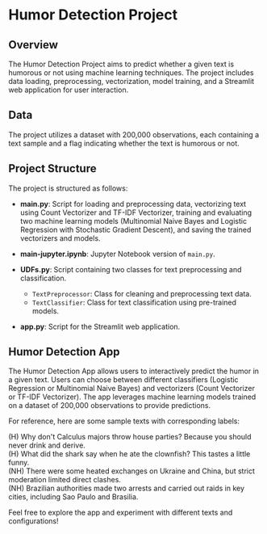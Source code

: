 # Humor Detection Project

## Overview

The Humor Detection Project aims to predict whether a given text is humorous or not using machine learning techniques. The project includes data loading, preprocessing, vectorization, model training, and a Streamlit web application for user interaction.

## Data

The project utilizes a dataset with 200,000 observations, each containing a text sample and a flag indicating whether the text is humorous or not.

## Project Structure

The project is structured as follows:

- **main.py**: Script for loading and preprocessing data, vectorizing text using Count Vectorizer and TF-IDF Vectorizer, training and evaluating two machine learning models (Multinomial Naive Bayes and Logistic Regression with Stochastic Gradient Descent), and saving the trained vectorizers and models.

- **main-jupyter.ipynb**: Jupyter Notebook version of `main.py`.

- **UDFs.py**: Script containing two classes for text preprocessing and classification. 
  - `TextPreprocessor`: Class for cleaning and preprocessing text data.
  - `TextClassifier`: Class for text classification using pre-trained models.

- **app.py**: Script for the Streamlit web application.

## Humor Detection App

The Humor Detection App allows users to interactively predict the humor in a given text. Users can choose between different classifiers (Logistic Regression or Multinomial Naive Bayes) and vectorizers (Count Vectorizer or TF-IDF Vectorizer). The app leverages machine learning models trained on a dataset of 200,000 observations to provide predictions.  

For reference, here are some sample texts with corresponding labels:

(H) Why don't Calculus majors throw house parties? Because you should never drink and derive.  
(H) What did the shark say when he ate the clownfish? This tastes a little funny.  
(NH) There were some heated exchanges on Ukraine and China, but strict moderation limited direct clashes.  
(NH) Brazilian authorities made two arrests and carried out raids in key cities, including Sao Paulo and Brasilia.  

Feel free to explore the app and experiment with different texts and configurations!